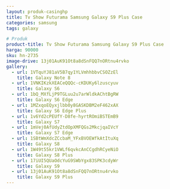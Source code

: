 ```yaml
---
layout: produk-casinghp
title: Tv Show Futurama Samsung Galaxy S9 Plus Case
categories: samsung
tags: galaxy

# Produk
product-title: Tv Show Futurama Samsung Galaxy S9 Plus Case
harga: 90000
sku: hn-2735
image-drive: 13j01AuK91Ot8a8dSnFQQ7nORtnu4rvko
gallery:
  - url: 1VTquYJ81aV5B7qy1YLVmhhbbvCSOZzEl
    title: Galaxy Note 8
  - url: 1VNKIKzkXEACeQQQc-cKDUKy6lzuscyuv
    title: Galaxy S6
  - url: 1bQ_MXfLjP9TGLuu2u7arWldkAChtBgRW
    title: Galaxy S6 Edge
  - url: 1MZxqoEQyxjlbb0y8GASKDBM2eF462xAX
    title: Galaxy S6 Edge Plus
  - url: 1v6Yd2cPEUfY-D8fe-hyrtROmiBSTEmB9
    title: Galaxy S7
  - url: 1mVej0AfUdyZtdOpXMFQGs2MkcjqaIVcY
    title: Galaxy S7 Edge
  - url: 1SBtWmXdcZCcbaM_YFxBVOEWfkAtItuXq
    title: Galaxy S8
  - url: 1W49t55kr1VWLf6qvkcAnCCgdhRCyeNiO
    title: Galaxy S8 Plus
  - url: 17iUI5QUaOdcYuG9SWbYgx83SPK3cdyWr
    title: Galaxy S9
  - url: 13j01AuK91Ot8a8dSnFQQ7nORtnu4rvko
    title: Galaxy S9 Plus
---
```

